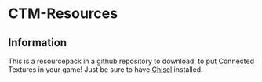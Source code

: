 # CTM-Resources
## Information

This is a resourcepack in a github repository to download, to put Connected Textures in your game! Just be sure to have [Chisel](https://minecraft.curseforge.com/projects/chisel) installed. 